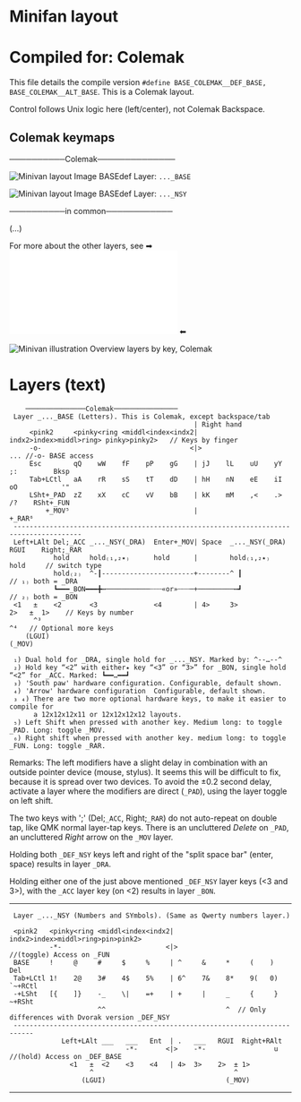 # Minifan layout

Compiled for: Colemak
=====================

This file details the compile version `#define BASE_COLEMAK__DEF_BASE, BASE_COLEMAK__ALT_BASE`.
This is a Colemak layout.

Control follows Unix logic here (left/center), not Colemak Backspace.

Colemak keymaps
---------------

──────────Colemak──────────────

![Minivan layout Image BASEdef](http://socialism.nl/misc/minivan/minivan_base_layer_colemak_ve.jpg)
Layer: `..._BASE`

![Minivan layout Image BASEdef](http://socialism.nl/misc/minivan/minivan_nsy_layer_qwerty_vc.jpg)
Layer: `..._NSY`

──────────in common────────────

(…)

For more about the other layers, see ➡ ![readme.md](./readme.md) ⬅

![Minivan illustration Overview layers by key, Colemak](http://socialism.nl/misc/minivan/minivan-all-layers-clear-visualization-by-key_colemak_2000_vi.jpg)

Layers (text)
=============

        ───────────────Colemak────────────────
     Layer _..._BASE (Letters). This is Colemak, except backspace/tab 
                                                  | Right hand
         <pink2     <pinky<ring <middl<index<indx2| indx2>index>middl>ring> pinky>pinky2>   // Keys by finger
         -o-                                     <|>                                    ... //-o- BASE access
         Esc        qQ    wW    fF    pP    gG    | jJ    lL    uU    yY    ;:         Bksp
         Tab+LCtl   aA    rR    sS    tT    dD    | hH    nN    eE    iI    oO           '"
         LSht+_PAD  zZ    xX    cC    vV    bB    | kK    mM    ,<    .>    /?    RSht+_FUN 
             +_MOV⁵                               |                                   +_RAR⁶
     ---------------------------------------------------------------------------------------
     Left+LAlt Del;_ACC _..._NSY(_DRA)  Enter+_MOV| Space  _..._NSY(_DRA) RGUI    Right;_RAR 
               hold     hold₍₁,₂٭₎      hold      |        hold₍₁,₂٭₎             hold     // switch type
               hold₍₂₎  ^-┃-----------------------+--------^ ┃                          // ₁₎ both = _DRA
               ┗━━━_BON━━━╋┅───────────┄┄┄«or»┄┄┄─+─────────┅┛                          // ₂₎ both = _BON
     <1   ±    <2       <3              <4        | 4>     3>             2>   ±  1>    // Keys by number
          ^³                                                                   ^⁴   // Optional more keys
        (LGUI)                                                               (_MOV)

     ₁) Dual hold for _DRA, single hold for _..._NSY. Marked by: ^--…--^
     ₂) Hold key “<2” with either٭ key “<3” or “3>” for _BON, single hold “<2” for _ACC. Marked: ┗━━…━━┛
     ₃) 'South paw' hardware configuration. Configurable, default shown.
     ₄) 'Arrow' hardware configuration  Configurable, default shown.
     ₃ ₄) There are two more optional hardware keys, to make it easier to compile for
          a 12x12x12x11 or 12x12x12x12 layouts.
     ₅) Left Shift when pressed with another key. Medium long: to toggle _PAD. Long: toggle _MOV.
     ₆) Right shift when pressed with another key. medium long: to toggle _FUN. Long: toggle _RAR.

Remarks: The left modifiers have a slight delay in combination with an outside pointer device (mouse, stylus).
It seems this will be difficult to fix, because it is spread over two devices. To avoid the
±0.2 second delay, activate a layer where the modifiers are direct (`_PAD`), using the layer toggle on left shift. 

The two keys with ';' (Del;`_ACC`, Right;`_RAR`) do not auto-repeat on double tap, like QMK normal layer-tap keys.
There is an uncluttered _Delete_ on `_PAD`, an uncluttered _Right_ arrow on the `_MOV` layer.

Holding both `_DEF_NSY` keys left and right of the "split space bar" (enter, space) results in layer `_DRA`.

Holding either one of the just above mentioned `_DEF_NSY` layer keys (<3 and 3>), with the `_ACC` layer key
(on <2) results in layer `_BON`.


- - -


     Layer _..._NSY (Numbers and SYmbols). (Same as Qwerty numbers layer.)
    
     <pink2   <pinky<ring <middl<index<indx2| indx2>index>middl>ring>pin>pink2>
              -*-                          <|>                                  //(toggle) Access on _FUN
     BASE     !     @     #     $     %     | ^     &     *     (    )       Del
     Tab+LCtl 1!    2@    3#    4$    5%    | 6^    7&    8*    9(   0)  `~+RCtl
     -+LSht   [{    ]}    -_    \|    =+    | +     |     _     {     }   ~+RSht 
                          ^^                              ^  // Only differences with Dvorak version _DEF_NSY
     ---------------------------------------------------------------------------
                 Left+LAlt ___   ___   Ent  | .   ___   RGUI  Right+RAlt
                                 -*-       <|>    -*-                 u      //(hold) Access on _DEF_BASE
                   <1   ±  <2    <3    <4   | 4>  3>    2>  ± 1>  
                        ^                                   ^
                      (LGUI)                              (_MOV)



- - -


